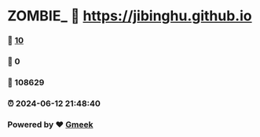 # ZOMBIE_ :link: https://jibinghu.github.io 
### :page_facing_up: [10](https://jibinghu.github.io/tag.html) 
### :speech_balloon: 0 
### :hibiscus: 108629 
### :alarm_clock: 2024-06-12 21:48:40 
### Powered by :heart: [Gmeek](https://github.com/Meekdai/Gmeek)

